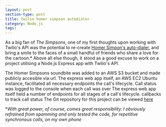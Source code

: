 ```yaml
---
layout: post
section-type: post
title: twilio homer simpson autodialer
category: Node.js
tags: 
---
```


As a big fan of *The Simpsons*, one of my first thoughts upon working with Twilio's API was the potential to re-create [Homer Simpon's auto-dialer](https://www.youtube.com/watch?v=uGnZMLf5QOI), and bring a smile to the faces of a small handful of friends who share a love for the cartoon.* 
Above all else though, it stood as a good excuse to work on a project utilising a Node.js Express app with Twilio's API. 

The Homer Simpsons soundbite was added to an AWS S3 bucket and made publicly accesible via url. 
The express web app itself, an AWS EC2 Ubuntu instance, facilitated all necessary endpoints the call's lifecycle.
Call status was logged to the console when each call was over 
The express web app itself held a number of endpoints for all stages of a call's lifecycle.
callbacks to track call status
The Git repository for this project can be viewed [here](https://github.com/oisinBates/homerSimpsonAutodialer)

*<i>With great power, of course, comes great responsibility. I obviously refrained from spamming and only tested the code, for repetitive synchronous calls, on my own phone</i>